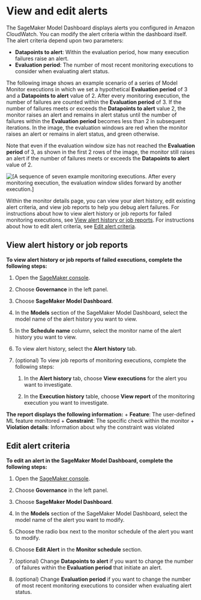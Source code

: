 # View and edit alerts<a name="model-dashboard-alerts"></a>

The SageMaker Model Dashboard displays alerts you configured in Amazon CloudWatch\. You can modify the alert criteria within the dashboard itself\. The alert criteria depend upon two parameters:
+ **Datapoints to alert**: Within the evaluation period, how many execution failures raise an alert\.
+ **Evaluation period**: The number of most recent monitoring executions to consider when evaluating alert status\.

The following image shows an example scenario of a series of Model Monitor executions in which we set a hypothetical **Evaluation period** of 3 and a **Datapoints to alert** value of 2\. After every monitoring execution, the number of failures are counted within the **Evaluation period** of 3\. If the number of failures meets or exceeds the **Datapoints to alert** value 2, the monitor raises an alert and remains in alert status until the number of failures within the **Evaluation period** becomes less than 2 in subsequent iterations\. In the image, the evaluation windows are red when the monitor raises an alert or remains in alert status, and green otherwise\.

Note that even if the evaluation window size has not reached the **Evaluation period** of 3, as shown in the first 2 rows of the image, the monitor still raises an alert if the number of failures meets or exceeds the **Datapoints to alert** value of 2\.

![\[A sequence of seven example monitoring executions. After every monitoring execution, the evaluation window slides forward by another execution.\]](http://docs.aws.amazon.com/sagemaker/latest/dg/images/model_monitor/model-dashboard-alerts-window.png)

Within the monitor details page, you can view your alert history, edit existing alert criteria, and view job reports to help you debug alert failures\. For instructions about how to view alert history or job reports for failed monitoring executions, see [View alert history or job reports](#model-dashboard-alerts-view)\. For instructions about how to edit alert criteria, see [Edit alert criteria](#model-dashboard-alerts-edit)\.

## View alert history or job reports<a name="model-dashboard-alerts-view"></a>

**To view alert history or job reports of failed executions, complete the following steps:**

1. Open the [SageMaker console](https://console.aws.amazon.com/sagemaker/)\.

1. Choose **Governance** in the left panel\.

1. Choose **SageMaker Model Dashboard**\.

1. In the **Models** section of the SageMaker Model Dashboard, select the model name of the alert history you want to view\.

1. In the **Schedule name** column, select the monitor name of the alert history you want to view\.

1. To view alert history, select the **Alert history** tab\.

1. \(optional\) To view job reports of monitoring executions, complete the following steps:

   1. In the **Alert history** tab, choose **View executions** for the alert you want to investigate\.

   1. In the **Execution history** table, choose **View report** of the monitoring execution you want to investigate\.

**The report displays the following information:**
      + **Feature**: The user\-defined ML feature monitored
      + **Constraint**: The specific check within the monitor
      + **Violation details**: Information about why the constraint was violated

## Edit alert criteria<a name="model-dashboard-alerts-edit"></a>

**To edit an alert in the SageMaker Model Dashboard, complete the following steps:**

1. Open the [SageMaker console](https://console.aws.amazon.com/sagemaker/)\.

1. Choose **Governance** in the left panel\.

1. Choose **SageMaker Model Dashboard**\.

1. In the **Models** section of the SageMaker Model Dashboard, select the model name of the alert you want to modify\.

1. Choose the radio box next to the monitor schedule of the alert you want to modify\.

1. Choose **Edit Alert** in the **Monitor schedule** section\.

1. \(optional\) Change **Datapoints to alert** if you want to change the number of failures within the **Evaluation period** that initiate an alert\.

1. \(optional\) Change **Evaluation period** if you want to change the number of most recent monitoring executions to consider when evaluating alert status\.
